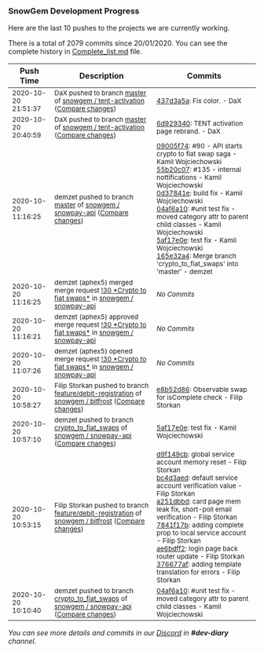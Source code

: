 
### SnowGem Development Progress

Here are the last 10 pushes to the projects we are currently working.

There is a total of 2079 commits since 20/01/2020. You can see the complete history in
 [Complete_list.md](Complete_list.md) file.

| Push Time | Description | Commits |
| --- | --- | --- |
| <sub>2020-10-20 21:51:37</sub> | <sub>DaX pushed to branch [master](https://gitlab.com/snowgem/snowpay-activation/commits/master) of [snowgem / tent\-activation](https://gitlab.com/snowgem/snowpay-activation) ([Compare changes](https://gitlab.com/snowgem/snowpay-activation/compare/6d9293405aed60e067d374ee4a76f697ed791b8e...437d3a5a597baad6d0b44227b39990aa18ea3053))</sub> | <sub>[437d3a5a](https://gitlab.com/snowgem/snowpay-activation/-/commit/437d3a5a597baad6d0b44227b39990aa18ea3053): Fix color. - DaX</sub> |
| <sub>2020-10-20 20:40:59</sub> | <sub>DaX pushed to branch [master](https://gitlab.com/snowgem/snowpay-activation/commits/master) of [snowgem / tent\-activation](https://gitlab.com/snowgem/snowpay-activation) ([Compare changes](https://gitlab.com/snowgem/snowpay-activation/compare/23b06f09b8633d2b1fa5d746c651300dcae57f95...6d9293405aed60e067d374ee4a76f697ed791b8e))</sub> | <sub>[6d929340](https://gitlab.com/snowgem/snowpay-activation/-/commit/6d9293405aed60e067d374ee4a76f697ed791b8e): TENT activation page rebrand. - DaX</sub> |
| <sub>2020-10-20 11:16:25</sub> | <sub>demzet pushed to branch [master](https://gitlab.com/snowgem/snowpay-api/commits/master) of [snowgem / snowpay\-api](https://gitlab.com/snowgem/snowpay-api) ([Compare changes](https://gitlab.com/snowgem/snowpay-api/compare/b4d24241092a74a0841c2484e34524d57224a9e6...165e32a4f9a8cfb21a366c5a3ef181e1a8c6cb55))</sub> | <sub>[09005f74](https://gitlab.com/snowgem/snowpay-api/-/commit/09005f74e991ba7f6a1f16157f002fae411e6e18): #90 - API starts crypto to fiat swap saga - Kamil Wojciechowski<br>[55b20c07](https://gitlab.com/snowgem/snowpay-api/-/commit/55b20c0725ab2cc59e2af33e8602c5419a431018): #135 - internal nottifications - Kamil Wojciechowski<br>[0d37841e](https://gitlab.com/snowgem/snowpay-api/-/commit/0d37841eab453e3271c6ee2d8e326f8e11351aa5): build fix - Kamil Wojciechowski<br>[04af6a10](https://gitlab.com/snowgem/snowpay-api/-/commit/04af6a1036167208d30ccaa6aa1f2a63f0bd3ad9): #unit test fix - moved category attr to parent child classes - Kamil Wojciechowski<br>[5af17e0e](https://gitlab.com/snowgem/snowpay-api/-/commit/5af17e0ed6bec3aa189169ff2c186de29e71ba90): test fix - Kamil Wojciechowski<br>[165e32a4](https://gitlab.com/snowgem/snowpay-api/-/commit/165e32a4f9a8cfb21a366c5a3ef181e1a8c6cb55): Merge branch 'crypto_to_fiat_swaps' into 'master' - demzet</sub> |
| <sub>2020-10-20 11:16:25</sub> | <sub>demzet (aphex5) merged merge request [\!30 \*Crypto to fiat swaps\*](https://gitlab.com/snowgem/snowpay-api/-/merge_requests/30) in [snowgem / snowpay\-api](https://gitlab.com/snowgem/snowpay-api)</sub> | <sub>_No Commits_</sub> |
| <sub>2020-10-20 11:16:21</sub> | <sub>demzet (aphex5) approved merge request [\!30 \*Crypto to fiat swaps\*](https://gitlab.com/snowgem/snowpay-api/-/merge_requests/30) in [snowgem / snowpay\-api](https://gitlab.com/snowgem/snowpay-api)</sub> | <sub>_No Commits_</sub> |
| <sub>2020-10-20 11:07:26</sub> | <sub>demzet (aphex5) opened merge request [\!30 \*Crypto to fiat swaps\*](https://gitlab.com/snowgem/snowpay-api/-/merge_requests/30) in [snowgem / snowpay\-api](https://gitlab.com/snowgem/snowpay-api)</sub> | <sub>_No Commits_</sub> |
| <sub>2020-10-20 10:58:27</sub> | <sub>Filip Storkan pushed to branch [feature/debit\-registration](https://gitlab.com/snowgem/bitfrost/commits/feature/debit-registration) of [snowgem / bitfrost](https://gitlab.com/snowgem/bitfrost) ([Compare changes](https://gitlab.com/snowgem/bitfrost/compare/376677af948750f4a892b9951430a0309d03ee9c...e8b52d864485bb9738a44aeb11d7eb4e2e65613f))</sub> | <sub>[e8b52d86](https://gitlab.com/snowgem/bitfrost/-/commit/e8b52d864485bb9738a44aeb11d7eb4e2e65613f): Observable swap for isComplete check - Filip Storkan</sub> |
| <sub>2020-10-20 10:57:10</sub> | <sub>demzet pushed to branch [crypto\_to\_fiat\_swaps](https://gitlab.com/snowgem/snowpay-api/commits/crypto_to_fiat_swaps) of [snowgem / snowpay\-api](https://gitlab.com/snowgem/snowpay-api) ([Compare changes](https://gitlab.com/snowgem/snowpay-api/compare/04af6a1036167208d30ccaa6aa1f2a63f0bd3ad9...5af17e0ed6bec3aa189169ff2c186de29e71ba90))</sub> | <sub>[5af17e0e](https://gitlab.com/snowgem/snowpay-api/-/commit/5af17e0ed6bec3aa189169ff2c186de29e71ba90): test fix - Kamil Wojciechowski</sub> |
| <sub>2020-10-20 10:53:15</sub> | <sub>Filip Storkan pushed to branch [feature/debit\-registration](https://gitlab.com/snowgem/bitfrost/commits/feature/debit-registration) of [snowgem / bitfrost](https://gitlab.com/snowgem/bitfrost) ([Compare changes](https://gitlab.com/snowgem/bitfrost/compare/c8284754ea695182b386ed881a220fcc31d3c59c...376677af948750f4a892b9951430a0309d03ee9c))</sub> | <sub>[d9f149cb](https://gitlab.com/snowgem/bitfrost/-/commit/d9f149cb8b8aad9b3832f288aef07f43847a0bc1): global service account memory reset - Filip Storkan<br>[bc4d3aed](https://gitlab.com/snowgem/bitfrost/-/commit/bc4d3aed39ba1417554926cece34a82751aaa56f): default service account verification value - Filip Storkan<br>[a251dbbd](https://gitlab.com/snowgem/bitfrost/-/commit/a251dbbdacffc1229b3ab088988003e297a6fde7): card page mem leak fix, short-poll email verification - Filip Storkan<br>[7841f17b](https://gitlab.com/snowgem/bitfrost/-/commit/7841f17bb851314d0f570de90c25ad80d6e2042f): adding complete prop to local service account - Filip Storkan<br>[ae6bdff2](https://gitlab.com/snowgem/bitfrost/-/commit/ae6bdff2150889f7934119edfaba17695fd2b556): login page back router update - Filip Storkan<br>[376677af](https://gitlab.com/snowgem/bitfrost/-/commit/376677af948750f4a892b9951430a0309d03ee9c): adding template translation for errors - Filip Storkan</sub> |
| <sub>2020-10-20 10:10:40</sub> | <sub>demzet pushed to branch [crypto\_to\_fiat\_swaps](https://gitlab.com/snowgem/snowpay-api/commits/crypto_to_fiat_swaps) of [snowgem / snowpay\-api](https://gitlab.com/snowgem/snowpay-api) ([Compare changes](https://gitlab.com/snowgem/snowpay-api/compare/0d37841eab453e3271c6ee2d8e326f8e11351aa5...04af6a1036167208d30ccaa6aa1f2a63f0bd3ad9))</sub> | <sub>[04af6a10](https://gitlab.com/snowgem/snowpay-api/-/commit/04af6a1036167208d30ccaa6aa1f2a63f0bd3ad9): #unit test fix - moved category attr to parent child classes - Kamil Wojciechowski</sub> |

_You can see more details and commits in our [Discord](https://discord.gg/zumGnbg) in **#dev-diary** channel._

